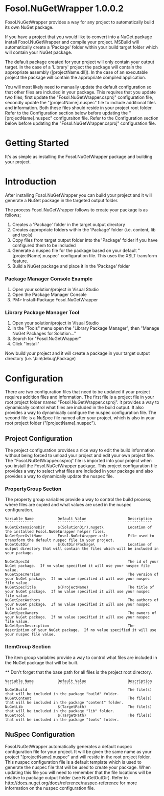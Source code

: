 # Fosol.NuGetWrapper 1.0.0.2
Fosol.NuGetWrapper provides a way for any project to automatically build its own NuGet package.

If you have a project that you would like to convert into a NuGet package install Fosol.NuGetWrapper and compile your project.
MSBuild will automatically create a 'Package' folder within your build target folder which will contain your NuGet package.

The default package created for your project will only contain your output target.
In the case of a 'Library' project the package will contain the appropriate assembly ([projectName.dll]).
In the case of an executable project the package will contain the appropriate compiled application.

You will most likely need to manually update the default configuration so that other files are included in your package.
This requires that you update two files; first update the "Fosol.NuGetWrapper.csproj" configuration file, secondly update the "[projectName].nuspec" file to include additional files and information.
Both these files should reside in your project root folder.
Refer to the Configuration section below before updating the "[projectName].nuspec" configuraiton file.
Refer to the Configuration section below before updating the "Fosol.NuGetWrapper.csproj" configuration file. 

# Getting Started
It's as simple as installing the Fosol.NuGetWrapper package and building your project.

# Introduction
After installing Fosol.NuGetWrapper you can build your project and it will generate a NuGet package in the targeted output folder.

The process Fosol.NuGetWrapper follows to create your package is as follows;

1. Creates a 'Package' folder in the target output directory
2. Creates appropriate folders within the 'Package' folder (i.e. content, lib and tools)
3. Copy files from target output folder into the 'Package' folder if you have configured them to be included
4. Generate a nuspec file for the package based on your default "[projectName].nuspec" configuration file.  This uses the XSLT transform feature.
5. Build a NuGet package and place it in the 'Package' folder

### Package Manager Console Example
1. Open your solution/project in Visual Studio
2. Open the Package Manager Console
3. PM> Install-Package Fosol.NuGetWrapper

### Library Package Manager Tool
1. Open your solution/project in Visual Studio
2. In the "Tools" menu open the "Library Package Manager", then "Manage NuGet Packages for Solution..."
3. Search for "Fosol.NuGetWrapper"
4. Click "Install"

Now build your project and it will create a package in your target output directory (i.e. \bin\debug\Package\)

# Configuration
There are two configuration files that need to be updated if your project requires addition files and information.
The first file is a project file in your root project folder named "Fosol.NuGetWrapper.csproj". 
It provides a way to dynamically control what files are included in the build output.
It also provides a way to dynamically configure the nuspec configuration file.
The second file is a NuSpec file named after your project, which is also in your root project folder ("[projectName].nuspec").

## Project Configuration
The project configuration provides a nice way to edit the build information without being forced to unload your project and edit your own project file.
The "Fosol.NuGetWrapper.csproj" file is imported into your project when you install the Fosol.NuGetWrapper package.
This project configuration file provides a way to select what files are included in your package and also provides a way to dynamically update the nuspec file.

### PropertyGroup Section
The property group variables provide a way to control the build process; where files are copied and what values are used in the nuspec configuration.
    
    Variable Name			Default Value					Description    
    `````````````           `````````````                   ```````````
    NuGetExtensionsDir      $(SolutionDir).nuget\           Location of the installed Fosol.NuGetWrapper helper files.
    NuGetSpecXsltName       Fosol.NuGetWrapper.xslt         File used to transform the default nuspec file in your project.
    NuGetOutDir             $(OutDir)Package\               Location of output directory that will contain the files which will be included in your package.
    
    NuGetSpecId                                             The id of your NuGet package.  If no value specified it will use your nuspec file value.
    NuGetSpecVersion                                        The version of your NuGet package.  If no value specified it will use your nuspec file value.
    NuGetSpecTitle          $(ProjectName)                  The title of your NuGet package.  If no value specified it will use your nuspec file value.
    NuGetSpecAuthors                                        The authors of your NuGet package.  If no value specified it will use your nuspec file value.
    NuGetSpecOwners                                         The owners of your NuGet package.  If no value specified it will use your nuspec file value.
    NuGetSpecDescription                                    The description of your NuGet package.  If no value specified it will use your nuspec file value.
    
    
### ItemGroup Section
The item group variables provide a way to control what files are included in the NuGet package that will be built.

** Don't forget that the base path for all files is the project root directory.

    
    Variable Name           Default Value                   Description
    `````````````           `````````````                   ```````````
    NuGetBuild												The file(s) that will be included in the package "build" folder.
    NuGetContent                                            The file(s) that will be included in the package "content" folder.
    NuGetLib                $(TargetPath)                   The file(s) that will be included in the package "lib" folder.
    NuGetTool               $(TargetPath)                   The file(s) that will be included in the package "tools" folder.


## NuSpec Configuration
Fosol.NuGetWrapper automatically generates a default nuspec configuration file for your project.
It will be given the same name as your project "[projectName].nuspec" and will reside in the root project folder.
This nuspec configuration file is a default template which is used to generate the nuspec file that will be used to create your package.
When updating this file you will need to remember that the file locations will be relative to package output folder (see NuGetOutDir).
Refer to <http://docs.nuget.org/docs/reference/nuspec-reference> for more information on the nuspec configuration file.
